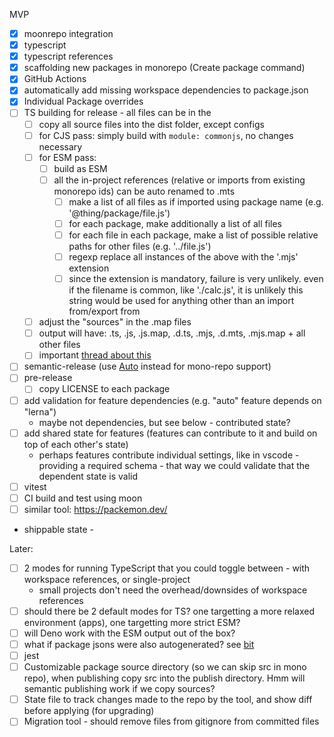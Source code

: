 MVP

- [x] moonrepo integration
- [x] typescript
- [x] typescript references
- [x] scaffolding new packages in monorepo (Create package command)
- [x] GitHub Actions
- [x] automatically add missing workspace dependencies to package.json
- [x] Individual Package overrides
- [ ] TS building for release - all files can be in the
  - [ ] copy all source files into the dist folder, except configs
  - [ ] for CJS pass: simply build with `module: commonjs`, no changes necessary
  - [ ] for ESM pass:
    - [ ] build as ESM
    - [ ] all the in-project references (relative or imports from existing monorepo ids) can be auto renamed to .mts
      - [ ] make a list of all files as if imported using package name (e.g. '@thing/package/file.js')
      - [ ] for each package, make additionally a list of all files
      - [ ] for each file in each package, make a list of possible relative paths for other files (e.g. '../file.js')
      - [ ] regexp replace all instances of the above with the '.mjs' extension
      - [ ] since the extension is mandatory, failure is very unlikely. even if the filename is common, like './calc.js', it is unlikely this string would be used for anything other than an import from/export from
  - [ ] adjust the "sources" in the .map files
  - [ ] output will have: .ts, .js, .js.map, .d.ts, .mjs, .d.mts, .mjs.map + all other files
  - [ ] important [thread about this](https://github.com/microsoft/TypeScript/issues/49462)
- [ ] semantic-release (use [Auto](https://github.com/intuit/auto) instead for mono-repo support)
- [ ] pre-release
  - [ ] copy LICENSE to each package
- [ ] add validation for feature dependencies (e.g. "auto" feature depends on "lerna")
  - maybe not dependencies, but see below - contributed state?
- [ ] add shared state for features (features can contribute to it and build on top of each other's state)
  - perhaps features contribute individual settings, like in vscode - providing a required schema - that way we could validate that the dependent state is valid
- [ ] vitest
- [ ] CI build and test using moon
- [ ] similar tool: https://packemon.dev/

- shippable state -

Later:

- [ ] 2 modes for running TypeScript that you could toggle between - with workspace references, or single-project
  - small projects don't need the overhead/downsides of workspace references
- [ ] should there be 2 default modes for TS? one targetting a more relaxed environment (apps), one targetting more strict ESM?
- [ ] will Deno work with the ESM output out of the box?
- [ ] what if package jsons were also autogenerated? see [bit](https://blog.bitsrc.io/how-to-easily-manage-dependencies-in-a-js-monorepo-6216bd6621ea)
- [ ] jest
- [ ] Customizable package source directory (so we can skip src in mono repo), when publishing copy src into the publish directory. Hmm will semantic publishing work if we copy sources?
- [ ] State file to track changes made to the repo by the tool, and show diff before applying (for upgrading)
- [ ] Migration tool - should remove files from gitignore from committed files
